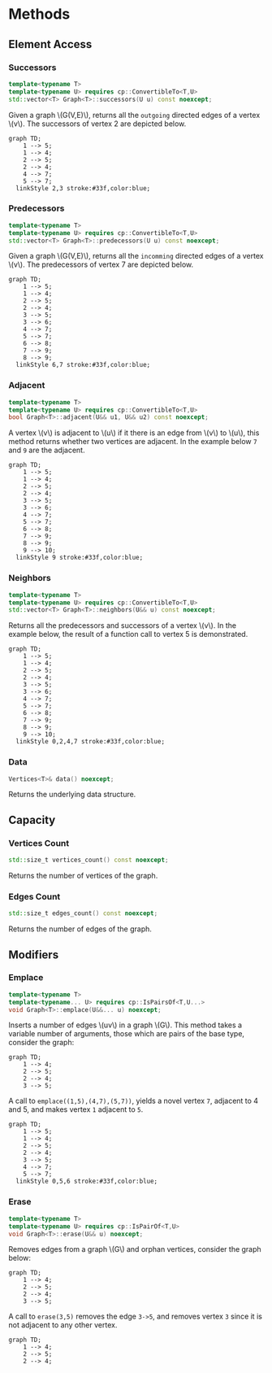 # Methods

<!-- toc -->

## Element Access

### Successors

```cpp
template<typename T>
template<typename U> requires cp::ConvertibleTo<T,U>
std::vector<T> Graph<T>::successors(U u) const noexcept;
```

Given a graph \\(G(V,E)\\), returns all the `outgoing` directed edges of a vertex \\(v\\).
The successors of vertex 2 are depicted below.

```mermaid
graph TD;
	1 --> 5;
	1 --> 4;
	2 --> 5;
	2 --> 4;
	4 --> 7;
	5 --> 7;
  linkStyle 2,3 stroke:#33f,color:blue;
```

### Predecessors

```cpp
template<typename T>
template<typename U> requires cp::ConvertibleTo<T,U>
std::vector<T> Graph<T>::predecessors(U u) const noexcept;
```

Given a graph \\(G(V,E)\\), returns all the `incomming` directed edges of a vertex \\(v\\).
The predecessors of vertex 7 are depicted below.

```mermaid
graph TD;
	1 --> 5;
	1 --> 4;
	2 --> 5;
	2 --> 4;
	3 --> 5;
	3 --> 6;
	4 --> 7;
	5 --> 7;
	6 --> 8;
	7 --> 9;
	8 --> 9;
  linkStyle 6,7 stroke:#33f,color:blue;
```

### Adjacent

```cpp
template<typename T>
template<typename U> requires cp::ConvertibleTo<T,U>
bool Graph<T>::adjacent(U&& u1, U&& u2) const noexcept;
```

A vertex \\(v\\) is adjacent to \\(u\\) if it there is an edge from \\(v\\) to \\(u\\),
this method returns whether two vertices are adjacent.
In the example below `7` and `9` are the adjacent.

```mermaid
graph TD;
	1 --> 5;
	1 --> 4;
	2 --> 5;
	2 --> 4;
	3 --> 5;
	3 --> 6;
	4 --> 7;
	5 --> 7;
	6 --> 8;
	7 --> 9;
	8 --> 9;
	9 --> 10;
  linkStyle 9 stroke:#33f,color:blue;
```

### Neighbors

```cpp
template<typename T>
template<typename U> requires cp::ConvertibleTo<T,U>
std::vector<T> Graph<T>::neighbors(U&& u) const noexcept;
```

Returns all the predecessors and successors of a vertex \\(v\\). In the example below,
the result of a function call to vertex 5 is demonstrated.

```mermaid
graph TD;
	1 --> 5;
	1 --> 4;
	2 --> 5;
	2 --> 4;
	3 --> 5;
	3 --> 6;
	4 --> 7;
	5 --> 7;
	6 --> 8;
	7 --> 9;
	8 --> 9;
	9 --> 10;
  linkStyle 0,2,4,7 stroke:#33f,color:blue;
```

### Data

```cpp
Vertices<T>& data() noexcept;
```

Returns the underlying data structure.

## Capacity

### Vertices Count

```cpp
std::size_t vertices_count() const noexcept;
```

Returns the number of vertices of the graph.

### Edges Count

```cpp
std::size_t edges_count() const noexcept;
```

Returns the number of edges of the graph.

## Modifiers

### Emplace

```cpp
template<typename T>
template<typename... U> requires cp::IsPairsOf<T,U...>
void Graph<T>::emplace(U&&... u) noexcept;
```

Inserts a number of edges \\(uv\\) in a graph \\(G\\). This method takes a variable number of
arguments, those which are pairs of the base type, consider the graph:

```mermaid
graph TD;
	1 --> 4;
	2 --> 5;
	2 --> 4;
	3 --> 5;
```

A call to `emplace((1,5),(4,7),(5,7))`, yields a novel vertex `7`, adjacent to 4 and 5,
and makes vertex `1` adjacent to `5`.

```mermaid
graph TD;
	1 --> 5;
	1 --> 4;
	2 --> 5;
	2 --> 4;
	3 --> 5;
	4 --> 7;
	5 --> 7;
  linkStyle 0,5,6 stroke:#33f,color:blue;
```

### Erase

```cpp
template<typename T>
template<typename U> requires cp::IsPairOf<T,U>
void Graph<T>::erase(U&& u) noexcept;
```

Removes edges from a graph \\(G\\) and orphan vertices, consider the graph below:

```mermaid
graph TD;
	1 --> 4;
	2 --> 5;
	2 --> 4;
	3 --> 5;
```

A call to `erase(3,5)` removes the edge `3->5`, and removes vertex `3` since it is not adjacent
to any other vertex.

```mermaid
graph TD;
	1 --> 4;
	2 --> 5;
	2 --> 4;
```
